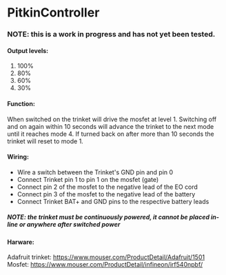 # PitkinController

### NOTE: this is a work in progress and has not yet been tested.

#### Output levels:
1. 100%
2. 80%
3. 60%
4. 30%

#### Function:
When switched on the trinket will drive the mosfet at level 1.  Switching off and on again within 10 seconds will advance the trinket to the next mode until it reaches mode 4.  If turned back on after more than 10 seconds the trinket will reset to mode 1.

#### Wiring:
  * Wire a switch between the Trinket's GND pin and pin 0
  * Connect Trinket pin 1 to pin 1 on the mosfet (gate)
  * Connect pin 2 of the mosfet to the negative lead of the EO cord
  * Connect pin 3 of the mosfet to the negative lead of the battery
  * Connect Trinket BAT+ and GND pins to the respective battery leads
##### NOTE: the trinket must be continuously powered, it cannot be placed in-line or anywhere after switched power

#### Harware:
Adafruit trinket: https://www.mouser.com/ProductDetail/Adafruit/1501  
Mosfet: https://www.mouser.com/ProductDetail/infineon/irf540npbf/
